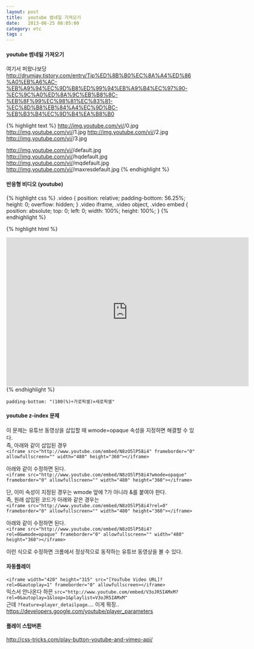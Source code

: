 ```yaml
---
layout: post
title:  youtube 썸네일 가져오기
date:   2013-06-25 08:05:00
category: etc
tags : 
---
```


#### youtube 썸네일 가져오기
여기서 퍼왔나보당  
http://drumjay.tistory.com/entry/Tip%ED%8B%B0%EC%8A%A4%ED%86%A0%EB%A6%AC-%EB%A9%94%EC%9D%B8%ED%99%94%EB%A9%B4%EC%97%90-%EC%9C%A0%ED%8A%9C%EB%B8%8C-%EB%8F%99%EC%98%81%EC%83%81-%EC%8D%B8%EB%84%A4%EC%9D%BC-%EB%B3%B4%EC%9D%B4%EA%B8%B0

{% highlight text %}
http://img.youtube.com/vi/<insert-youtube-video-id-here>/0.jpg
http://img.youtube.com/vi/<insert-youtube-video-id-here>/1.jpg
http://img.youtube.com/vi/<insert-youtube-video-id-here>/2.jpg
http://img.youtube.com/vi/<insert-youtube-video-id-here>/3.jpg

http://img.youtube.com/vi/<insert-youtube-video-id-here>/default.jpg
http://img.youtube.com/vi/<insert-youtube-video-id-here>/hqdefault.jpg
http://img.youtube.com/vi/<insert-youtube-video-id-here>/mqdefault.jpg
http://img.youtube.com/vi/<insert-youtube-video-id-here>/maxresdefault.jpg
{% endhighlight %}


#### 반응형 비디오 (youtube)
{% highlight css %}
.video { position: relative; padding-bottom: 56.25%; height: 0; overflow: hidden; }
.video iframe, .video object, .video embed { position: absolute; top: 0; left: 0; width: 100%; height: 100%; }
{% endhighlight %}
 
{% highlight html %}
<div class="video">
<iframe id="testvideo" width="644" height="395" src="http://www.youtube.com/embed/-B-0dj5YAB4?rel=0" frameborder="0" allowfullscreen=""></iframe>
</div>
{% endhighlight %}

`padding-bottom: "(100(%)÷가로픽셀)×세로픽셀" `  

#### youtube z-index 문제

이 문제는 유튜브 동영상을 삽입할 때 wmode=opaque 속성을  지정하면 해결할 수 있다.  
즉, 아래와 같이 삽입된 경우  
`<iframe src="http://www.youtube.com/embed/N8zO5lP58i4" frameborder="0" allowfullscreen="" width="480" height="360"></iframe>`  

아래와 같이 수정하면 된다.  
`<iframe src="http://www.youtube.com/embed/N8zO5lP58i4?wmode=opaque" frameborder="0" allowfullscreen="" width="480" height="360"></iframe>`  

단, 이미 속성이 지정된 경우는 wmode 앞에 ?가 아니라 &를 붙여야 한다.  
즉, 원래 삽입된 코드가 아래와 같은 경우는  
`<iframe src="http://www.youtube.com/embed/N8zO5lP58i4?rel=0" frameborder="0" allowfullscreen="" width="480" height="360"></iframe>`  

아래와 같이 수정하면 된다.   
`<iframe src="http://www.youtube.com/embed/N8zO5lP58i4?rel=0&wmode=opaque" frameborder="0" allowfullscreen="" width="480" height="360"></iframe>`  

이런 식으로 수정하면 크롬에서 정상적으로 동작하는 유튜브 동영상을 볼 수 있다.

#### 자동플레이
`<iframe width="420" height="315" src="[YouTube Video URL]?rel=0&autoplay=1" frameborder="0" allowfullscreen></iframe>`  
익스서 안나온다 하믄 `src="http://www.youtube.com/embed/V3oJR5IAMxM?rel=0&autoplay=1&loop=1&playlist=V3oJR5IAMxM"`  
근데 `?feature=player_detailpage`.... 이게 뭐징..  
https://developers.google.com/youtube/player_parameters  

#### 플레이 스탑버튼  
http://css-tricks.com/play-button-youtube-and-vimeo-api/
